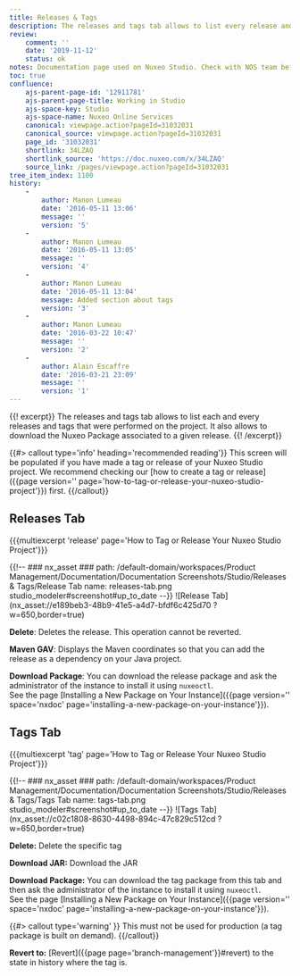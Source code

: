 ```yaml
---
title: Releases & Tags
description: The releases and tags tab allows to list every release and tag that were performed on the project. It also allows to download the Nuxeo Package associated to a release.
review:
    comment: ''
    date: '2019-11-12'
    status: ok
notes: Documentation page used on Nuxeo Studio. Check with NOS team before deleting or moving.
toc: true
confluence:
    ajs-parent-page-id: '12911781'
    ajs-parent-page-title: Working in Studio
    ajs-space-key: Studio
    ajs-space-name: Nuxeo Online Services
    canonical: viewpage.action?pageId=31032031
    canonical_source: viewpage.action?pageId=31032031
    page_id: '31032031'
    shortlink: 34LZAQ
    shortlink_source: 'https://doc.nuxeo.com/x/34LZAQ'
    source_link: /pages/viewpage.action?pageId=31032031
tree_item_index: 1100
history:
    -
        author: Manon Lumeau
        date: '2016-05-11 13:06'
        message: ''
        version: '5'
    -
        author: Manon Lumeau
        date: '2016-05-11 13:05'
        message: ''
        version: '4'
    -
        author: Manon Lumeau
        date: '2016-05-11 13:04'
        message: Added section about tags
        version: '3'
    -
        author: Manon Lumeau
        date: '2016-03-22 10:47'
        message: ''
        version: '2'
    -
        author: Alain Escaffre
        date: '2016-03-21 23:09'
        message: ''
        version: '1'
---
```


{{! excerpt}}
The releases and tags tab allows to list each and every releases and tags that were performed on the project. It also allows to download the Nuxeo Package associated to a given release.
{{! /excerpt}}

{{#> callout type='info' heading='recommended reading'}}
This screen will be populated if you have made a tag or release of your Nuxeo Studio project. We recommend checking our [how to create a tag or release]({{page version='' page='how-to-tag-or-release-your-nuxeo-studio-project'}}) first.
{{/callout}}

## Releases Tab

{{{multiexcerpt 'release' page='How to Tag or Release Your Nuxeo Studio Project'}}}

{{!--     ### nx_asset ###
    path: /default-domain/workspaces/Product Management/Documentation/Documentation Screenshots/Studio/Releases & Tags/Release Tab
    name: releases-tab.png
    studio_modeler#screenshot#up_to_date
--}}
![Release Tab](nx_asset://e189beb3-48b9-41e5-a4d7-bfdf6c425d70 ?w=650,border=true)

**Delete**: Deletes the release. This operation cannot be reverted.

**Maven GAV**: Displays the Maven coordinates so that you can add the release as a dependency on your Java project.

**Download Package**: You can download the release package and ask the administrator of the instance to install it using `nuxeoctl`.</br>
See the page [Installing a New Package on Your Instance]({{page version='' space='nxdoc' page='installing-a-new-package-on-your-instance'}}).

## Tags Tab

{{{multiexcerpt 'tag' page='How to Tag or Release Your Nuxeo Studio Project'}}}

{{!--     ### nx_asset ###
    path: /default-domain/workspaces/Product Management/Documentation/Documentation Screenshots/Studio/Releases & Tags/Tags Tab
    name: tags-tab.png
    studio_modeler#screenshot#up_to_date
--}}
![Tags Tab](nx_asset://c02c1808-8630-4498-894c-47c829c512cd ?w=650,border=true)

**Delete:** Delete the specific tag

**Download JAR:** Download the JAR

**Download Package:** You can download the tag package from this tab and then ask the administrator of the instance to install it using `nuxeoctl`. </br>
See the page [Installing a New Package on Your Instance]({{page version='' space='nxdoc' page='installing-a-new-package-on-your-instance'}}).

{{#> callout type='warning' }}
This must not be used for production (a tag package is built on demand).
{{/callout}}

**Revert to:** [Revert]({{page page='branch-management'}}#revert) to the state in history where the tag is.
